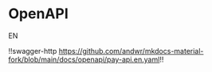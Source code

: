 # OpenAPI

EN

!!swagger-http https://github.com/andwr/mkdocs-material-fork/blob/main/docs/openapi/pay-api.en.yaml!!